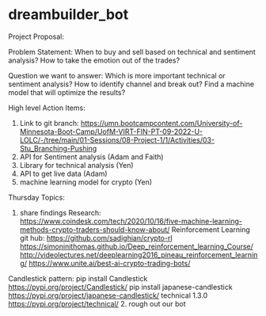 # dreambuilder_bot

Project Proposal: 

Problem Statement: 
When to buy and sell based on technical and sentiment analysis? How to take the emotion out of the trades? 

Question we want to answer: 
Which is more important technical or sentiment analysis? 
How to identify channel and break out? 
Find a machine model that will optimize the results?

High level Action Items:
1.	Link to git branch: https://umn.bootcampcontent.com/University-of-Minnesota-Boot-Camp/UofM-VIRT-FIN-PT-09-2022-U-LOLC/-/tree/main/01-Sessions/08-Project-1/1/Activities/03-Stu_Branching-Pushing
2. API for Sentiment analysis (Adam and Faith)
3. Library for technical analysis (Yen)
4. API to get live data (Adam)
5. machine learning model for crypto (Yen)

Thursday Topics:
1. share findings
  Research: 
  https://www.coindesk.com/tech/2020/10/16/five-machine-learning-methods-crypto-traders-should-know-about/
  Reinforcement Learning git hub: https://github.com/sadighian/crypto-rl
  https://simoninithomas.github.io/Deep_reinforcement_learning_Course/
  http://videolectures.net/deeplearning2016_pineau_reinforcement_learning/
  https://www.unite.ai/best-ai-crypto-trading-bots/

  Candlestick pattern: 
  pip install Candlestick
  https://pypi.org/project/Candlestick/
  pip install japanese-candlestick
  https://pypi.org/project/japanese-candlestick/
  technical 1.3.0 
  https://pypi.org/project/technical/
2. rough out our bot

